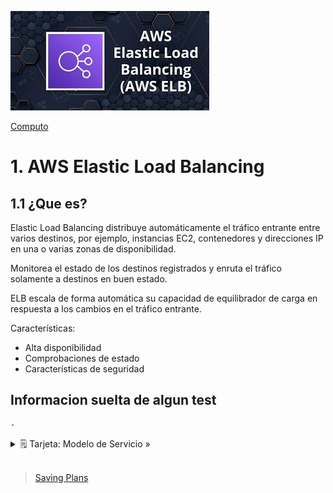![Amazon Elastic Load Balancer ](../../00_assets/Computo/elb-logo.jpeg)

[Computo](../../01-Computo/)

# 1. AWS Elastic Load Balancing

## 1.1 ¿Que es?

Elastic Load Balancing distribuye automáticamente el tráfico entrante entre varios destinos, por ejemplo, instancias EC2, contenedores y direcciones IP en una o varias zonas de disponibilidad. 

Monitorea el estado de los destinos registrados y enruta el tráfico solamente a destinos en buen estado. 

ELB escala de forma automática su capacidad de equilibrador de carga en respuesta a los cambios en el tráfico entrante.

Características:

* Alta disponibilidad
* Comprobaciones de estado
* Características de seguridad

## Informacion suelta de algun test

    -

<details>
<summary>🗒 Tarjeta: Modelo de Servicio »</summary>

| Tipos  |
| ---- |
| ![Tipos ELB](../../00_assets/Computo/Tipos_ELB.png) |

</details>


<br/>

> [Saving Plans](./saving_Plans.md)

<br/>